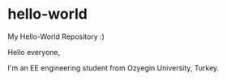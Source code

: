 # hello-world

My Hello-World Repository :)

Hello everyone,

I'm an EE engineering student from Ozyegin University, Turkey.
